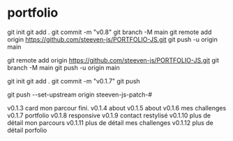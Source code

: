 # portfolio

git init
git add .
git commit -m "v0.8"
git branch -M main
git remote add origin https://github.com/steeven-js/PORTFOLIO-JS.git
git push -u origin main

git remote add origin https://github.com/steeven-js/PORTFOLIO-JS.git
git branch -M main
git push -u origin main

git init
git add .
git commit -m "v0.1.7"
git push

git push --set-upstream origin steeven-js-patch-#

v0.1.3 card mon parcour fini.
v0.1.4 about 
v0.1.5 about 
v0.1.6 mes challenges
v0.1.7 portfolio
v0.1.8 responsive
v0.1.9 contact restylisé
v0.1.10 plus de détail mon parcours
v0.1.11 plus de détail mes challenges
v0.1.12 plus de détail porfolio